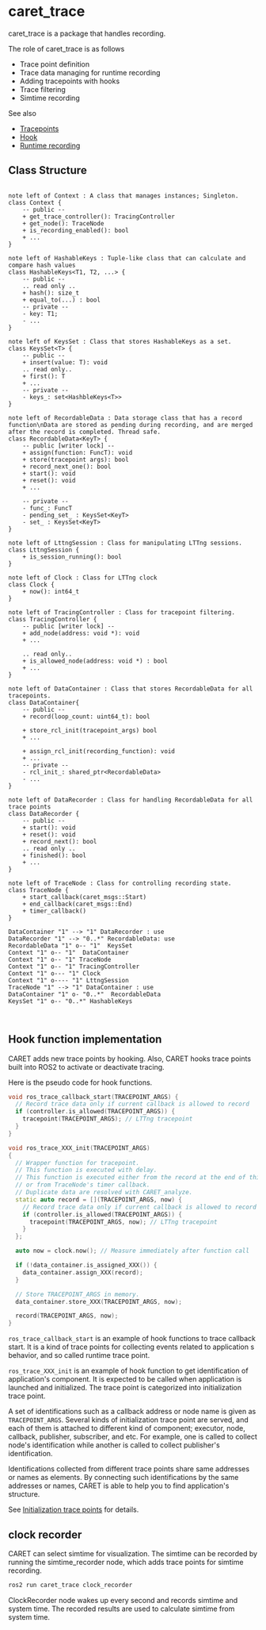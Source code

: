 # caret_trace

caret_trace is a package that handles recording.

The role of caret_trace is as follows

- Trace point definition
- Trace data managing for runtime recording
- Adding tracepoints with hooks
- Trace filtering
- Simtime recording

See also

- [Tracepoints](../trace_points)
- [Hook](../runtime_processing/hook.md)
- [Runtime recording](../runtime_processing/runtime_recording.md)

## Class Structure

```plantuml

note left of Context : A class that manages instances; Singleton.
class Context {
    -- public --
    + get_trace_controller(): TracingController
    + get_node(): TraceNode
    + is_recording_enabled(): bool
    + ...
}

note left of HashableKeys : Tuple-like class that can calculate and compare hash values
class HashableKeys<T1, T2, ...> {
    -- public --
    .. read only ..
    + hash(): size_t
    + equal_to(...) : bool
    -- private --
    - key: T1;
    - ...
}

note left of KeysSet : Class that stores HashableKeys as a set.
class KeysSet<T> {
    -- public --
    + insert(value: T): void
    .. read only..
    + first(): T
    + ...
    -- private --
    - keys_: set<HashbleKeys<T>>
}

note left of RecordableData : Data storage class that has a record function\nData are stored as pending during recording, and are merged after the record is completed. Thread safe.
class RecordableData<KeyT> {
    -- public [writer lock] --
    + assign(function: FuncT): void
    + store(tracepoint args): bool
    + record_next_one(): bool
    + start(): void
    + reset(): void
    + ...

    -- private --
    - func_: FuncT
    - pending_set_ : KeysSet<KeyT>
    - set_ : KeysSet<KeyT>
}

note left of LttngSession : Class for manipulating LTTng sessions.
class LttngSession {
    + is_session_running(): bool
}

note left of Clock : Class for LTTng clock
class Clock {
    + now(): int64_t
}

note left of TracingController : Class for tracepoint filtering.
class TracingController {
    -- public [writer lock] --
    + add_node(address: void *): void
    + ...

    .. read only..
    + is_allowed_node(address: void *) : bool
    + ...
}

note left of DataContainer : Class that stores RecordableData for all tracepoints.
class DataContainer{
    -- public --
    + record(loop_count: uint64_t): bool

    + store_rcl_init(tracepoint_args) bool
    + ...

    + assign_rcl_init(recording_function): void
    + ...
    -- private --
    - rcl_init_: shared_ptr<RecordableData>
    - ...
}

note left of DataRecorder : Class for handling RecordableData for all trace points
class DataRecorder {
    -- public --
    + start(): void
    + reset(): void
    + record_next(): bool
    .. read only ..
    + finished(): bool
    + ...
}

note left of TraceNode : Class for controlling recording state.
class TraceNode {
    + start_callback(caret_msgs::Start)
    + end_callback(caret_msgs::End)
    + timer_callback()
}

DataContainer "1" --> "1" DataRecorder : use
DataRecorder "1" --> "0..*" RecordableData: use
RecordableData "1" o-- "1"  KeysSet
Context "1" o-- "1"  DataContainer
Context "1" o-- "1" TraceNode
Context "1" o-- "1" TracingController
Context "1" o--- "1" Clock
Context "1" o---- "1" LttngSession
TraceNode "1" --> "1" DataContainer : use
DataContainer "1" o- "0..*"  RecordableData
KeysSet "1" o-- "0..*" HashableKeys



```

## Hook function implementation

CARET adds new trace points by hooking. Also, CARET hooks trace points built into ROS2 to activate or deactivate tracing.

Here is the pseudo code for hook functions.

```C++
void ros_trace_callback_start(TRACEPOINT_ARGS) {
  // Record trace data only if current callback is allowed to record
  if (controller.is_allowed(TRACEPOINT_ARGS)) {
    tracepoint(TRACEPOINT_ARGS); // LTTng tracepoint
  }
}

void ros_trace_XXX_init(TRACEPOINT_ARGS)
{
  // Wrapper function for tracepoint.
  // This function is executed with delay.
  // This function is executed either from the record at the end of this function
  // or from TraceNode's timer callback.
  // Duplicate data are resolved with CARET_analyze.
  static auto record = [](TRACEPOINT_ARGS, now) {
    // Record trace data only if current callback is allowed to record
    if (controller.is_allowed(TRACEPOINT_ARGS)) {
      tracepoint(TRACEPOINT_ARGS, now); // LTTng tracepoint
    }
  };

  auto now = clock.now(); // Measure immediately after function call

  if (!data_container.is_assigned_XXX()) {
    data_container.assign_XXX(record);
  }

  // Store TRACEPOINT_ARGS in memory.
  data_container.store_XXX(TRACEPOINT_ARGS, now);

  record(TRACEPOINT_ARGS, now);
}

```

`ros_trace_callback_start` is an example of hook functions to trace callback start. It is a kind of trace points for collecting events related to application
s behavior, and so called runtime trace point.

`ros_trace_XXX_init` is an example of hook function to get identification of application's component. It is expected to be called when application is launched and initialized. The trace point is categorized into initialization trace point.

A set of identifications such as a callback address or node name is given as `TRACEPOINT_ARGS`.
Several kinds of initialization trace point are served, and each of them is attached to different kind of component; executor, node, callback, publisher, subscriber, and etc. For example, one is called to collect node's identification while another is called  to collect publisher's identification.

Identifications collected from different trace points share same addresses or names as elements. By connecting such identifications by the same addresses or names, CARET is able to help you to find application's structure.

<!-- Information from callback addresses to node names, etc., can be obtained by binding them to other trace point arguments. -->

See [Initialization trace points](../trace_points/initialization_trace_points.md) for details.

## clock recorder

CARET can select simtime for visualization.
The simtime can be recorded by running the simtime_recorder node, which adds trace points for simtime recording.

```bash
ros2 run caret_trace clock_recorder
```

ClockRecorder node wakes up every second and records simtime and system time.
The recorded results are used to calculate simtime from system time.
